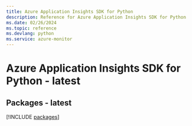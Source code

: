 ```yaml
---
title: Azure Application Insights SDK for Python
description: Reference for Azure Application Insights SDK for Python
ms.date: 02/26/2024
ms.topic: reference
ms.devlang: python
ms.service: azure-monitor
---
```

# Azure Application Insights SDK for Python - latest
## Packages - latest
[!INCLUDE [packages](application-insights-index.md)]